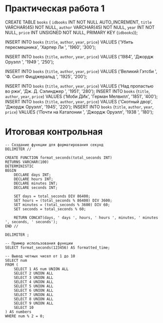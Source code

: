 # Практическая работа 1

CREATE TABLE `books` (
  `idbooks` INT NOT NULL AUTO_INCREMENT,
  `title` VARCHAR(45) NOT NULL,
  `author` VARCHAR(45) NOT NULL,
  `year` INT NOT NULL,
  `price` INT UNSIGNED NOT NULL,
  PRIMARY KEY (`idbooks`));



INSERT INTO `books` (`title`, `author`, `year`, `price`) VALUES ('Убить пересмешника', 'Харпер Ли  ', '1960', '300');

INSERT INTO `books` (`title`, `author`, `year`, `price`) VALUES ('1984', 'Джордж Оруэлл  ', '1949 ', '250');

INSERT INTO `books` (`title`, `author`, `year`, `price`) VALUES ('Великий Гэтсби ', 'Ф. Скотт Фицджеральд ', '1925', '200');

INSERT INTO `books` (`title`, `author`, `year`, `price`) VALUES ('Над пропастью во ржи', 'Дж. Д. Сэлинджер ', '1951', '280');
INSERT INTO `books` (`title`, `author`, `year`, `price`) VALUES ('Моби ДИк', 'Герман Мелвилл', '1851', '400');
INSERT INTO `books` (`title`, `author`, `year`, `price`) VALUES ('Скотный двор', 'Джордж Оруэлл', '1945', '220');
INSERT INTO `books` (`title`, `author`, `year`, `price`) VALUES ('Почти на Каталонии ', 'Джордж Оруэлл', '1938 ', '180');



# Итоговая контрольная 

`````
-- Создание функции для форматирования секунд
DELIMITER //

CREATE FUNCTION format_seconds(total_seconds INT)
RETURNS VARCHAR(100)
DETERMINISTIC
BEGIN
    DECLARE days INT;
    DECLARE hours INT;
    DECLARE minutes INT;
    DECLARE seconds INT;

    SET days = total_seconds DIV 86400;
    SET hours = (total_seconds % 86400) DIV 3600;
    SET minutes = (total_seconds % 3600) DIV 60;
    SET seconds = total_seconds % 60;

    RETURN CONCAT(days, ' days ', hours, ' hours ', minutes, ' minutes ', seconds, ' seconds');
END //

DELIMITER ;

-- Пример использования функции
SELECT format_seconds(123456) AS formatted_time;

-- Вывод четных чисел от 1 до 10
SELECT num
FROM (
    SELECT 1 AS num UNION ALL
    SELECT 2 UNION ALL
    SELECT 3 UNION ALL
    SELECT 4 UNION ALL
    SELECT 5 UNION ALL
    SELECT 6 UNION ALL
    SELECT 7 UNION ALL
    SELECT 8 UNION ALL
    SELECT 9 UNION ALL
    SELECT 10
) AS numbers
WHERE num % 2 = 0;
`````

